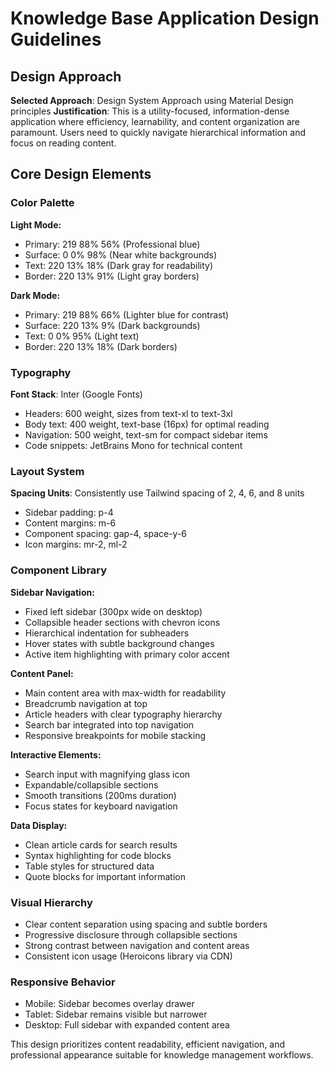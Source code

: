 # Knowledge Base Application Design Guidelines

## Design Approach
**Selected Approach**: Design System Approach using Material Design principles
**Justification**: This is a utility-focused, information-dense application where efficiency, learnability, and content organization are paramount. Users need to quickly navigate hierarchical information and focus on reading content.

## Core Design Elements

### Color Palette
**Light Mode:**
- Primary: 219 88% 56% (Professional blue)
- Surface: 0 0% 98% (Near white backgrounds)
- Text: 220 13% 18% (Dark gray for readability)
- Border: 220 13% 91% (Light gray borders)

**Dark Mode:**
- Primary: 219 88% 66% (Lighter blue for contrast)
- Surface: 220 13% 9% (Dark backgrounds)
- Text: 0 0% 95% (Light text)
- Border: 220 13% 18% (Dark borders)

### Typography
**Font Stack**: Inter (Google Fonts)
- Headers: 600 weight, sizes from text-xl to text-3xl
- Body text: 400 weight, text-base (16px) for optimal reading
- Navigation: 500 weight, text-sm for compact sidebar items
- Code snippets: JetBrains Mono for technical content

### Layout System
**Spacing Units**: Consistently use Tailwind spacing of 2, 4, 6, and 8 units
- Sidebar padding: p-4
- Content margins: m-6
- Component spacing: gap-4, space-y-6
- Icon margins: mr-2, ml-2

### Component Library

**Sidebar Navigation:**
- Fixed left sidebar (300px wide on desktop)
- Collapsible header sections with chevron icons
- Hierarchical indentation for subheaders
- Hover states with subtle background changes
- Active item highlighting with primary color accent

**Content Panel:**
- Main content area with max-width for readability
- Breadcrumb navigation at top
- Article headers with clear typography hierarchy
- Search bar integrated into top navigation
- Responsive breakpoints for mobile stacking

**Interactive Elements:**
- Search input with magnifying glass icon
- Expandable/collapsible sections
- Smooth transitions (200ms duration)
- Focus states for keyboard navigation

**Data Display:**
- Clean article cards for search results
- Syntax highlighting for code blocks
- Table styles for structured data
- Quote blocks for important information

### Visual Hierarchy
- Clear content separation using spacing and subtle borders
- Progressive disclosure through collapsible sections
- Strong contrast between navigation and content areas
- Consistent icon usage (Heroicons library via CDN)

### Responsive Behavior
- Mobile: Sidebar becomes overlay drawer
- Tablet: Sidebar remains visible but narrower
- Desktop: Full sidebar with expanded content area

This design prioritizes content readability, efficient navigation, and professional appearance suitable for knowledge management workflows.